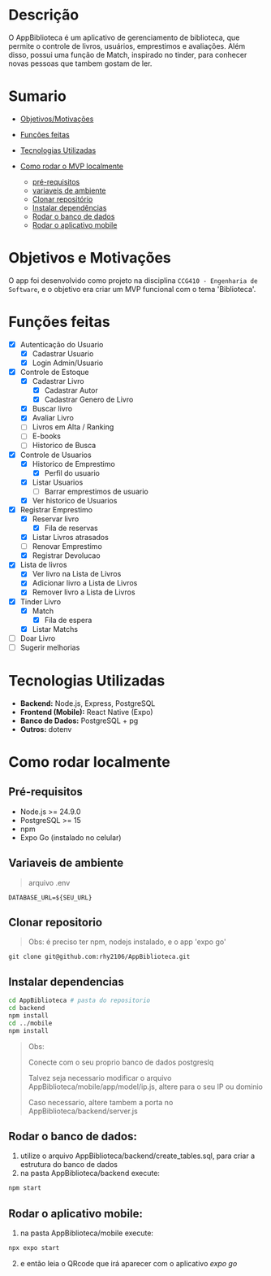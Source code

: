 # Descrição
O AppBiblioteca é um aplicativo de gerenciamento de biblioteca, que permite o controle de livros, usuários, emprestimos e avaliações. Além disso, possui uma função de Match, inspirado no tinder, para conhecer novas pessoas que tambem gostam de ler.

# Sumario
- [Objetivos/Motivações](#objetivos-e-motivações)
- [Funções feitas](#funções-feitas)

- [Tecnologias Utilizadas](#tecnologias-utilizadas)
- [Como rodar o MVP localmente](#como-rodar-localmente)
  - [pré-requisitos](#pré-requisitos)
  - [variaveis de ambiente](#variaveis-de-ambiente)
  - [Clonar repositório](#clonar-repositorio)
  - [Instalar dependências](#instalar-dependencias)
  - [Rodar o banco de dados](#rodar-o-banco-de-dados)
  - [Rodar o aplicativo mobile](#rodar-o-aplicativo-mobile)

# Objetivos e Motivações
O app foi desenvolvido como projeto na disciplina `CCG410 - Engenharia de Software`, e o objetivo era criar um MVP funcional com o tema 'Biblioteca'.

# Funções feitas
- [X] Autenticação do Usuario
  - [X] Cadastrar Usuario
  - [X] Login Admin/Usuario

- [X] Controle de Estoque
  - [X] Cadastrar Livro
    - [X] Cadastrar Autor
    - [X] Cadastrar Genero de Livro
  - [X] Buscar livro
  - [X] Avaliar Livro
  - [ ] Livros em Alta / Ranking
  - [ ] E-books
  - [ ] Historico de Busca

- [X] Controle de Usuarios
  - [X] Historico de Emprestimo
    - [X] Perfil do usuario
  - [X] Listar Usuarios
    - [ ] Barrar emprestimos de usuario
  - [X] Ver historico de Usuarios

- [X] Registrar Emprestimo
  - [X] Reservar livro
    - [X] Fila de reservas
  - [X] Listar Livros atrasados
  - [ ] Renovar Emprestimo
  - [X] Registrar Devolucao

- [X] Lista de livros
  - [X] Ver livro na Lista de Livros
  - [X] Adicionar livro a Lista de Livros
  - [X] Remover livro a Lista de Livros

- [X] Tinder Livro
  - [X] Match
    - [X] Fila de espera
  - [X] Listar Matchs

- [ ] Doar Livro
- [ ] Sugerir melhorias

# Tecnologias Utilizadas
- **Backend:** Node.js, Express, PostgreSQL
- **Frontend (Mobile):** React Native (Expo)
- **Banco de Dados:** PostgreSQL + pg
- **Outros:** dotenv

# Como rodar localmente

## Pré-requisitos
- Node.js >= 24.9.0
- PostgreSQL >= 15
- npm
- Expo Go (instalado no celular)

## Variaveis de ambiente
> arquivo .env
```
DATABASE_URL=${SEU_URL}
```
## Clonar repositorio
> Obs: é preciso ter npm, nodejs instalado, e o app 'expo go'
```
git clone git@github.com:rhy2106/AppBiblioteca.git
```
## Instalar dependencias
```bash
cd AppBiblioteca # pasta do repositorio
cd backend 
npm install
cd ../mobile
npm install
```
> Obs: 
>
> Conecte com o seu proprio banco de dados postgreslq
>
> Talvez seja necessario modificar o arquivo AppBiblioteca/mobile/app/model/ip.js, altere para o seu IP ou dominio
> 
> Caso necessario, altere tambem a porta no AppBiblioteca/backend/server.js

## Rodar o banco de dados:
1. utilize o arquivo AppBiblioteca/backend/create_tables.sql, para criar a estrutura do banco de dados
2. na pasta AppBiblioteca/backend execute:
```bash
npm start
```

## Rodar o aplicativo mobile:
1. na pasta AppBiblioteca/mobile execute:
```bash
npx expo start
```
2. e então leia o QRcode que irá aparecer com o aplicativo *expo go*
